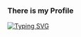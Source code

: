 ### There is my Profile
<a href="https://git.io/typing-svg"><img src="https://readme-typing-svg.demolab.com?font=Fira+Code&pause=1000&random=false&width=435&lines=+My+belief+is+the+best+keep+quiet." alt="Typing SVG" /></a>
